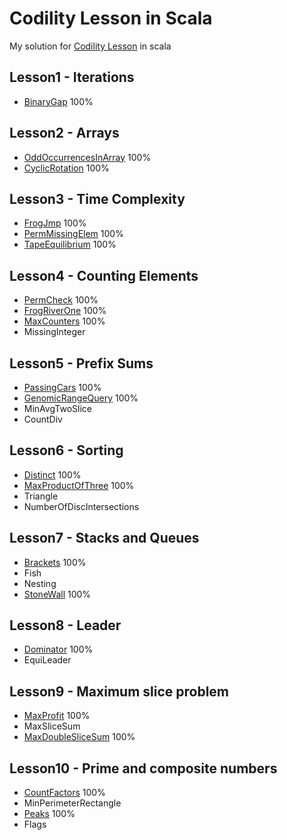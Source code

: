 # Codility Lesson in Scala

My solution for [Codility Lesson](https://app.codility.com/programmers/lessons/1-iterations/) in scala

## Lesson1 - Iterations
- [BinaryGap](/src/main/scala/lesson1/Q1BinaryGap.scala) 100%

## Lesson2 - Arrays
- [OddOccurrencesInArray](/src/main/scala/lesson2/Q1OddOccurrencesInArray.scala) 100%
- [CyclicRotation](/src/main/scala/lesson2/Q2CyclicRotation.scala) 100%

## Lesson3 - Time Complexity
- [FrogJmp](/src/main/scala/lesson3/Q1FrogJmp.scala) 100%
- [PermMissingElem](/src/main/scala/lesson3/Q2PermMissingElem.scala) 100%
- [TapeEquilibrium](/src/main/scala/lesson3/Q3TapeEquilibrium.scala) 100%

## Lesson4 - Counting Elements
- [PermCheck](/src/main/scala/lesson4/Q1PermCheck.scala) 100%
- [FrogRiverOne](/src/main/scala/lesson4/Q2FrogRiverOne.scala) 100%
- [MaxCounters](/src/main/scala/lesson4/Q3MaxCounters.scala) 100%
- MissingInteger

## Lesson5 - Prefix Sums
- [PassingCars](/src/main/scala/lesson5/Q1PassingCars.scala) 100%
- [GenomicRangeQuery](/src/main/scala/lesson5/Q2GenomicRangeQuery.scala) 100%
- MinAvgTwoSlice
- CountDiv

## Lesson6 - Sorting
- [Distinct](/src/main/scala/lesson6/Q1Distinct.scala) 100%
- [MaxProductOfThree](/src/main/scala/lesson6/Q2MaxProductOfThree.scala) 100%
- Triangle
- NumberOfDiscIntersections

## Lesson7 - Stacks and Queues
- [Brackets](/src/main/scala/lesson7/Q1Brackets.scala) 100%
- Fish
- Nesting
- [StoneWall](/src/main/scala/lesson7/Q4StoneWall.scala) 100%

## Lesson8 - Leader
- [Dominator](/src/main/scala/lesson8/Q1Dominator.scala) 100%
- EquiLeader

## Lesson9 - Maximum slice problem
- [MaxProfit](/src/main/scala/lesson9/Q1MaxProfit.scala) 100%
- MaxSliceSum
- [MaxDoubleSliceSum](/src/main/scala/lesson9/Q3MaxDoubleSliceSum.scala) 100%

## Lesson10 - Prime and composite numbers
- [CountFactors](/src/main/scala/lesson10/Q1CountFactors.scala) 100%
- MinPerimeterRectangle
- [Peaks](/src/main/scala/lesson10/Q3Peak.scala) 100%
- Flags
